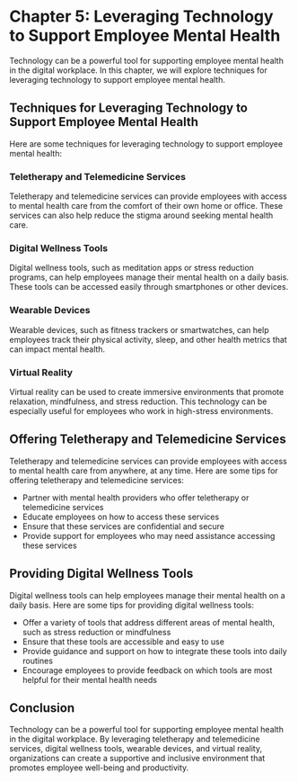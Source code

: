 Chapter 5: Leveraging Technology to Support Employee Mental Health
==================================================================

Technology can be a powerful tool for supporting employee mental health in the digital workplace. In this chapter, we will explore techniques for leveraging technology to support employee mental health.

Techniques for Leveraging Technology to Support Employee Mental Health
----------------------------------------------------------------------

Here are some techniques for leveraging technology to support employee mental health:

### Teletherapy and Telemedicine Services

Teletherapy and telemedicine services can provide employees with access to mental health care from the comfort of their own home or office. These services can also help reduce the stigma around seeking mental health care.

### Digital Wellness Tools

Digital wellness tools, such as meditation apps or stress reduction programs, can help employees manage their mental health on a daily basis. These tools can be accessed easily through smartphones or other devices.

### Wearable Devices

Wearable devices, such as fitness trackers or smartwatches, can help employees track their physical activity, sleep, and other health metrics that can impact mental health.

### Virtual Reality

Virtual reality can be used to create immersive environments that promote relaxation, mindfulness, and stress reduction. This technology can be especially useful for employees who work in high-stress environments.

Offering Teletherapy and Telemedicine Services
----------------------------------------------

Teletherapy and telemedicine services can provide employees with access to mental health care from anywhere, at any time. Here are some tips for offering teletherapy and telemedicine services:

* Partner with mental health providers who offer teletherapy or telemedicine services
* Educate employees on how to access these services
* Ensure that these services are confidential and secure
* Provide support for employees who may need assistance accessing these services

Providing Digital Wellness Tools
--------------------------------

Digital wellness tools can help employees manage their mental health on a daily basis. Here are some tips for providing digital wellness tools:

* Offer a variety of tools that address different areas of mental health, such as stress reduction or mindfulness
* Ensure that these tools are accessible and easy to use
* Provide guidance and support on how to integrate these tools into daily routines
* Encourage employees to provide feedback on which tools are most helpful for their mental health needs

Conclusion
----------

Technology can be a powerful tool for supporting employee mental health in the digital workplace. By leveraging teletherapy and telemedicine services, digital wellness tools, wearable devices, and virtual reality, organizations can create a supportive and inclusive environment that promotes employee well-being and productivity.
